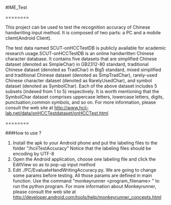 #IME_Test

========

This project can be used to test the recognition accuracy of Chinese handwriting input method. It is composed of two parts: a PC and a mobile client(Android Client).

The test data named SCUT-onHCCTestDB is publicly available for academic research usage.SCUT-onHCCTestDB is an online handwritten Chinese character database. It contains five datasets that are simplified Chinese dataset (denoted as SimpleChar) in GB2312-80 standard, traditional Chinese dataset (denoted as TradChar) in Big5 standard, mixed simplified and traditional Chinese dataset (denoted as SimpTradChar),
rarely-used Chinese character dataset (denoted as RarelyUsedChar), and symbol dataset (denoted as SymbolChar). Each of the above dataset includes 5 subsets (indexed from 1 to 5) respectively. It is worth mentioning that the SymbolChar dataset comprises uppercase letters, lowercase letters, digits, punctuation,common symbols, and so on. 
For more information, please consult the web site at http://www.hcii-lab.net/data/onHCCTestdataset/onHCCTest.html


========

###How to use ?

1. Install the apk to your Android phone and put the labeling files to the folder "<sdcard>/hciiTestAccuracy"
Notice that the labeling files should be encoding by UTF-8
2. Open the Android application, choose one labeling file and click the EditView so as to pop-up input method
3. Edit ./PC/EvaluateHandWritingAccuracy.py.
We are going to change some params before testing. All those params are defined in main function.
Use the command "monkeyrunner <program_filename> " to run the python program.
For more information about Monkeyrunner, please consult the web site at
http://developer.android.com/tools/help/monkeyrunner_concepts.html
